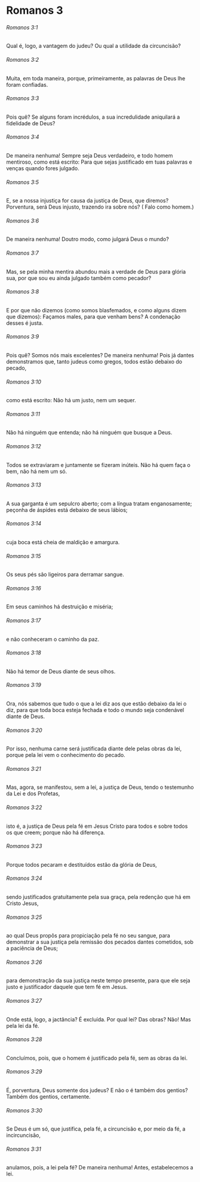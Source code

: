 # Romanos 3

###### Romanos 3:1

Qual é, logo, a vantagem do judeu? Ou qual a utilidade da circuncisão?

###### Romanos 3:2

Muita, em toda maneira, porque, primeiramente, as palavras de Deus lhe foram confiadas.

###### Romanos 3:3

Pois quê? Se alguns foram incrédulos, a sua incredulidade aniquilará a fidelidade de Deus?

###### Romanos 3:4

De maneira nenhuma! Sempre seja Deus verdadeiro, e todo homem mentiroso, como está escrito: Para que sejas justificado em tuas palavras e venças quando fores julgado.

###### Romanos 3:5

E, se a nossa injustiça for causa da justiça de Deus, que diremos? Porventura, será Deus injusto, trazendo ira sobre nós? ( Falo como homem.)

###### Romanos 3:6

De maneira nenhuma! Doutro modo, como julgará Deus o mundo?

###### Romanos 3:7

Mas, se pela minha mentira abundou mais a verdade de Deus para glória sua, por que sou eu ainda julgado também como pecador?

###### Romanos 3:8

E por que não dizemos (como somos blasfemados, e como alguns dizem que dizemos): Façamos males, para que venham bens? A condenação desses é justa.

###### Romanos 3:9

Pois quê? Somos nós mais excelentes? De maneira nenhuma! Pois já dantes demonstramos que, tanto judeus como gregos, todos estão debaixo do pecado,

###### Romanos 3:10

como está escrito: Não há um justo, nem um sequer.

###### Romanos 3:11

Não há ninguém que entenda; não há ninguém que busque a Deus.

###### Romanos 3:12

Todos se extraviaram e juntamente se fizeram inúteis. Não há quem faça o bem, não há nem um só.

###### Romanos 3:13

A sua garganta é um sepulcro aberto; com a língua tratam enganosamente; peçonha de áspides está debaixo de seus lábios;

###### Romanos 3:14

cuja boca está cheia de maldição e amargura.

###### Romanos 3:15

Os seus pés são ligeiros para derramar sangue.

###### Romanos 3:16

Em seus caminhos há destruição e miséria;

###### Romanos 3:17

e não conheceram o caminho da paz.

###### Romanos 3:18

Não há temor de Deus diante de seus olhos.

###### Romanos 3:19

Ora, nós sabemos que tudo o que a lei diz aos que estão debaixo da lei o diz, para que toda boca esteja fechada e todo o mundo seja condenável diante de Deus.

###### Romanos 3:20

Por isso, nenhuma carne será justificada diante dele pelas obras da lei, porque pela lei vem o conhecimento do pecado.

###### Romanos 3:21

Mas, agora, se manifestou, sem a lei, a justiça de Deus, tendo o testemunho da Lei e dos Profetas,

###### Romanos 3:22

isto é, a justiça de Deus pela fé em Jesus Cristo para todos e sobre todos os que creem; porque não há diferença.

###### Romanos 3:23

Porque todos pecaram e destituídos estão da glória de Deus,

###### Romanos 3:24

sendo justificados gratuitamente pela sua graça, pela redenção que há em Cristo Jesus,

###### Romanos 3:25

ao qual Deus propôs para propiciação pela fé no seu sangue, para demonstrar a sua justiça pela remissão dos pecados dantes cometidos, sob a paciência de Deus;

###### Romanos 3:26

para demonstração da sua justiça neste tempo presente, para que ele seja justo e justificador daquele que tem fé em Jesus.

###### Romanos 3:27

Onde está, logo, a jactância? É excluída. Por qual lei? Das obras? Não! Mas pela lei da fé.

###### Romanos 3:28

Concluímos, pois, que o homem é justificado pela fé, sem as obras da lei.

###### Romanos 3:29

É, porventura, Deus somente dos judeus? E não o é também dos gentios? Também dos gentios, certamente.

###### Romanos 3:30

Se Deus é um só, que justifica, pela fé, a circuncisão e, por meio da fé, a incircuncisão,

###### Romanos 3:31

anulamos, pois, a lei pela fé? De maneira nenhuma! Antes, estabelecemos a lei.

